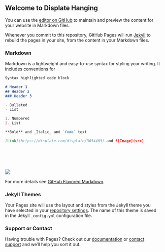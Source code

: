 ## Welcome to Displate Hanging 
You can use the [editor on GitHub](https://github.com/raedthe1st/Displate-/edit/master/README.md) to maintain and preview the content for your website in Markdown files.

Whenever you commit to this repository, GitHub Pages will run [Jekyll](https://jekyllrb.com/) to rebuild the pages in your site, from the content in your Markdown files.

### Markdown

Markdown is a lightweight and easy-to-use syntax for styling your writing. It includes conventions for

```markdown
Syntax highlighted code block

# Header 1
## Header 2
### Header 3

- Bulleted
- List

1. Numbered
2. List

**Bold** and _Italic_ and `Code` text

[Link](https://displate.com/displate/3654403) and ![Image](src)
```
<div class="product-image-row"><div class="gallery-container gallery-container--alone gallery-container--medium"><div class="svg-icon svg-icon__printed_on_metal  slider-badge slider-badge--metal" style="fill: currentcolor;"><svg viewBox="0 0 24 24" height="70" width="70" xlink:href="/img/svg/icons/sprite-1_f82e6082db787984fe27.svg#icon_printed_on_metal"><use xlink:href="/img/svg/icons/sprite-1_f82e6082db787984fe27.svg#icon_printed_on_metal"></use></svg></div><div class="gallery-container__image item-upgrade--frame"><div class="image-wrapper"><span class=" lazy-load-image-background opacity lazy-load-image-loaded" style="color: transparent; display: inline-block;"><img src="https://static.displate.com/857x1200/displate/2020-08-28/66e94c7bf45e4492a5b65d3a79140e9c_7fb80d8f56226c91bdbfa479f7c3d0af.jpg" alt="Displate preview" class=""></span></div></div></div></div>

For more details see [GitHub Flavored Markdown](https://guides.github.com/features/mastering-markdown/).

### Jekyll Themes

Your Pages site will use the layout and styles from the Jekyll theme you have selected in your [repository settings](https://github.com/raedthe1st/Displate-/settings). The name of this theme is saved in the Jekyll `_config.yml` configuration file.

### Support or Contact

Having trouble with Pages? Check out our [documentation](https://docs.github.com/categories/github-pages-basics/) or [contact support](https://github.com/contact) and we’ll help you sort it out.
